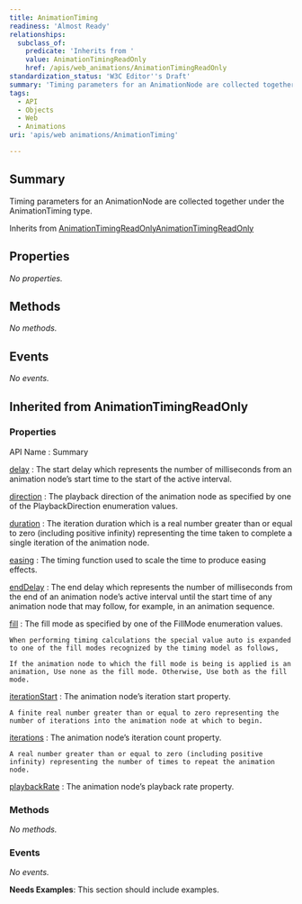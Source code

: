 ```yaml
---
title: AnimationTiming
readiness: 'Almost Ready'
relationships:
  subclass_of:
    predicate: 'Inherits from '
    value: AnimationTimingReadOnly
    href: /apis/web_animations/AnimationTimingReadOnly
standardization_status: 'W3C Editor''s Draft'
summary: 'Timing parameters for an AnimationNode are collected together under the AnimationTiming type.'
tags:
  - API
  - Objects
  - Web
  - Animations
uri: 'apis/web animations/AnimationTiming'

---
```

## <span>Summary</span>

Timing parameters for an AnimationNode are collected together under the AnimationTiming type.

Inherits from [AnimationTimingReadOnly](/apis/web_animations/AnimationTimingReadOnly)[AnimationTimingReadOnly](/apis/web_animations/AnimationTimingReadOnly)

## <span>Properties</span>

*No properties.*

## <span>Methods</span>

*No methods.*

## <span>Events</span>

*No events.*

## <span>Inherited from AnimationTimingReadOnly</span>

### <span>Properties</span>

API Name
:   Summary

[delay](/apis/web_animations/AnimationTimingReadOnly/delay)
:   The start delay which represents the number of milliseconds from an animation node’s start time to the start of the active interval.

[direction](/apis/web_animations/AnimationTimingReadOnly/direction)
:   The playback direction of the animation node as specified by one of the PlaybackDirection enumeration values.

[duration](/apis/web_animations/AnimationTimingReadOnly/duration)
:   The iteration duration which is a real number greater than or equal to zero (including positive infinity) representing the time taken to complete a single iteration of the animation node.

[easing](/apis/web_animations/AnimationTimingReadOnly/easing)
:   The timing function used to scale the time to produce easing effects.

[endDelay](/apis/web_animations/AnimationTimingReadOnly/endDelay)
:   The end delay which represents the number of milliseconds from the end of an animation node’s active interval until the start time of any animation node that may follow, for example, in an animation sequence.

[fill](/apis/web_animations/AnimationTimingReadOnly/fill)
:   The fill mode as specified by one of the FillMode enumeration values.

    When performing timing calculations the special value auto is expanded to one of the fill modes recognized by the timing model as follows,

    If the animation node to which the fill mode is being is applied is an animation, Use none as the fill mode. Otherwise, Use both as the fill mode.

[iterationStart](/apis/web_animations/AnimationTimingReadOnly/iterationStart)
:   The animation node’s iteration start property.

    A finite real number greater than or equal to zero representing the number of iterations into the animation node at which to begin.

[iterations](/apis/web_animations/AnimationTimingReadOnly/iterations)
:   The animation node’s iteration count property.

    A real number greater than or equal to zero (including positive infinity) representing the number of times to repeat the animation node.

[playbackRate](/apis/web_animations/AnimationTimingReadOnly/playbackRate)
:   The animation node’s playback rate property.

### <span>Methods</span>

*No methods.*

### <span>Events</span>

*No events.*

**Needs Examples**: This section should include examples.


